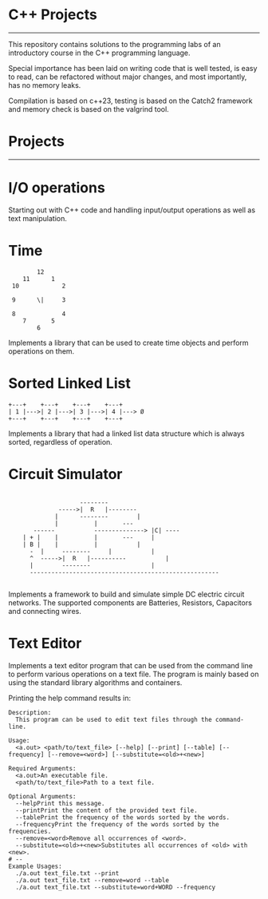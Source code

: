 # C++ Projects
--------------
This repository contains solutions to the programming labs of an introductory course in the C++ programming language.

Special importance has been laid on writing code that is well tested, is easy to read, can be refactored without major changes, and most importantly, has no memory leaks.

Compilation is based on c++23, testing is based on the Catch2 framework and memory check is based on the valgrind tool.

# Projects
-----------
# I/O operations
Starting out with C++ code and handling input/output operations as well as text manipulation.

# Time
```
        12
    11      1
 10            2
 
 9      \|     3
 
 8             4
    7       5
        6
```

Implements a library that can be used to create time objects and perform operations on them.

# Sorted Linked List
```
+---+    +---+    +---+    +---+
| 1 |--->| 2 |--->| 3 |--->| 4 |---> Ø
+---+    +---+    +---+    +---+
```

Implements a library that had a linked list data structure which is always sorted, regardless of operation.

# Circuit Simulator
```

	                --------
	          ----->|  R   |--------
	         |      --------        |
	         | 			|		---
	   ------ 			--------------> |C| ----
	| + |    |			|		---     |
	| B |	 |			|			|	
	  -	 |     --------		|			|
	  ^	 ----->|  R   |----------			|	
  	  |	       --------					|	
 	  -----------------------------------------------------


```
Implements a framework to build and simulate simple DC electric circuit networks. The supported components are Batteries, Resistors, Capacitors and connecting wires.

# Text Editor 
Implements a text editor program that can be used from the command line to perform various operations on a text file.
The program is mainly based on using the standard library algorithms and containers.

Printing the help command results in:
```
Description:
  This program can be used to edit text files through the command-line.

Usage:
  <a.out> <path/to/text_file> [--help] [--print] [--table] [--frequency] [--remove=<word>] [--substitute=<old>+<new>]

Required Arguments:
  <a.out>An executable file.
  <path/to/text_file>Path to a text file.

Optional Arguments:
  --helpPrint this message.
  --printPrint the content of the provided text file.
  --tablePrint the frequency of the words sorted by the words.
  --frequencyPrint the frequency of the words sorted by the frequencies.
  --remove=<word>Remove all occurrences of <word>.
  --substitute=<old>+<new>Substitutes all occurrences of <old> with <new>.
# --
Example Usages:
  ./a.out text_file.txt --print
  ./a.out text_file.txt --remove=word --table
  ./a.out text_file.txt --substitute=word+WORD --frequency
  ```
  
